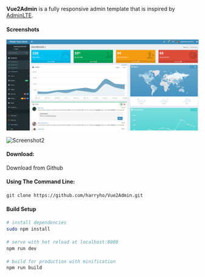 **Vue2Admin** is a fully responsive admin template that is inspired by [AdminLTE](https://almsaeedstudio.com). 

#### Screenshots

![Screenshot1](static/img/vue2admin_screenshot1.png)

![Screenshot2](https://github.com/harryho/Vue2Admin/blob/master/static/img/vue2admin_screenshot2.png)

#### Download:

Download from Github

#### Using The Command Line:

```
git clone https://github.com/harryho/Vue2Admin.git
```


#### Build Setup

``` bash
# install dependencies
sudo npm install

# serve with hot reload at localhost:8080
npm run dev

# build for production with minification
npm run build
```

